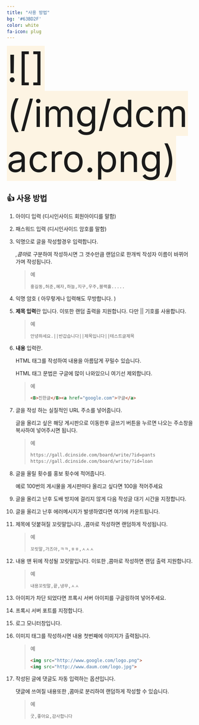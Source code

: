 ```yaml
---
title: "사용 방법"
bg: '#63BD2F'
color: white
fa-icon: plug
---
```


<span style="font-size:100px; background:rgba(255,166,0,0.1)">
![](/img/dcmacro.png)

</span>

:+1: 사용 방법
---
1. 아이디 입력 (디시인사이드 회원아이디를 말함)

2. 패스워드 입력 (디시인사이드 암호를 말함)

3. 익명으로 글을 작성할경우 입력합니다.

   *,콤마*로 구분하여 작성하시면 그 갯수만큼 랜덤으로 한개씩 작성자 이름이 바뀌어 가며 작성됩니다.

   > 예
   >
   > ```
   > 홍길동,허준,혜자,하늘,지구,우주,블랙홀.....
   > ```

4. 익명 암호 ( 아무렇게나 입력해도 무방합니다. )

5. **제목 입력**란 입니다. 이또한 랜덤 출력을 지원합니다. 다만 || 기호를 사용합니다.

   > 예
   >
   > ```
   > 안녕하세요.||반갑습니다||제목입니다||테스트글제목
   > ```

6. **내용** 입력란.

   HTML 태그를 작성하여 내용을 아름답게 꾸밀수 있습니다.

   HTML 태그 문법은 구글에 많이 나와있으니 여기선 제외합니다.

   > 예
   >
   > ```html
   > <B>진한글</B><a href="google.com">구글</a> 
   > ```

7. 글을 작성 하는 실질적인 URL 주소를 넣어줍니다.

   글을 올리고 싶은 해당 게시판으로 이동한후 글쓰기 버튼을 누르면 나오는 주소창을 복사하여 넣어주시면 됩니다.

   > 예
   >
   > ```html
   > https://gall.dcinside.com/board/write/?id=pants
   > https://gall.dcinside.com/board/write/?id=loan
   > ```

8. 글을 올릴 횟수를 홍보 횟수에 적어줍니다.

   예로 100번의 게시물을 게시판마다 올리고 싶다면 100을 적어주세요

9. 글을 올리고 난후 도배 방지에 걸리지 않게 다음 작성글 대기 시간을 지정합니다.

10. 글을 올리고 난후 에러메시지가 발생하였다면 여기에 카운트됩니다.

11. 제목에 덧붙혀질 꼬릿말입니다. ,콤마로 작성하면 랜덤하게 작성됩니다.

    > 예
    >
    > ```
    > 꼬릿말,가즈아,ㅋㅋ,ㅎㅎ,ㅅㅅㅅ
    > ```

12. 내용 맨 뒤에 작성될 꼬릿말입니다. 이또한 ,콤마로 작성하면 랜덤 출력 지원합니다.

    > 예
    >
    > ```
    > 내용꼬릿말,끝,냉무,ㅅㅅ
    > ```

13. 아이피가 차단 되었다면 프록시 서버 아이피를 구글링하여 넣어주세요.

14. 프록시 서버 포트를 지정합니다.

15. 로그 모니터창입니다.

16. 이미지 태그를 작성하시면 내용 첫번째에 이미지가 출력됩니다.

    > 예
    >
    > ```html
    > <img src="http://www.google.com/logo.png">
    > <img src="http://www.daum.com/logo.jpg">
    > ```

17. 작성된 글에 댓글도 자동 입력하는 옵션입니다.

    댓글에 쓰여질 내용또한 ,콤마로 분리하여 랜덤하게 작성할 수 있습니다.

    > ​예
    >
    > ```
    > 굿,좋아요,감사합니다
    > ```



